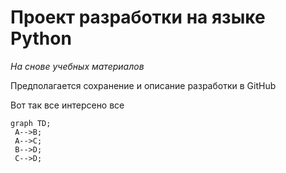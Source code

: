# Проект разработки на языке Python  
_На снове учебных материалов_

Предполагается сохранение и описание разработки в GitHub

Вот так все интерсено все

````mermaid
graph TD;
 A-->B;
 A-->C;
 B-->D;
 C-->D;
````
